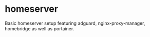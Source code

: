 # homeserver
Basic homeserver setup featuring adguard, nginx-proxy-manager, homebridge as well as portainer.
